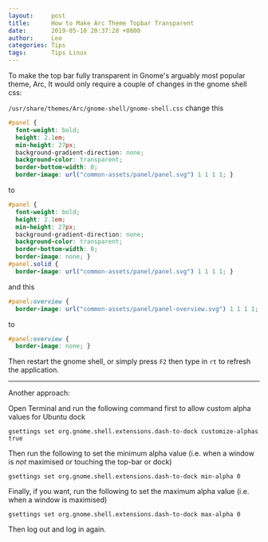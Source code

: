 ```yaml
---
layout:     post
title:      How to Make Arc Theme Topbar Transparent
date:       2019-05-10 20:37:28 +0800
author:     Leo
categories: Tips
tags:       Tips Linux
---
```

To make the top bar fully transparent in Gnome's arguably most popular theme, Arc, It would only require a couple of changes in the gnome shell css:

`/usr/share/themes/Arc/gnome-shell/gnome-shell.css`
change this
```css
#panel {
  font-weight: bold;
  height: 2.1em;
  min-height: 27px;
  background-gradient-direction: none;
  background-color: transparent;
  border-bottom-width: 0;
  border-image: url("common-assets/panel/panel.svg") 1 1 1 1; }
```

to
```css
#panel {
  font-weight: bold;
  height: 2.1em;
  min-height: 27px;
  background-gradient-direction: none;
  background-color: transparent;
  border-bottom-width: 0;
  border-image: none; }
#panel.solid {
  border-image: url("common-assets/panel/panel.svg") 1 1 1 1; }
```

and this
```css
#panel:overview {
  border-image: url("common-assets/panel/panel-overview.svg") 1 1 1 1; }
```

to
```css
#panel:overview {
  border-image: none; }
```

Then restart the gnome shell, or simply press `F2` then type in `rt` to refresh the application.

------
Another approach:

Open Terminal and run the following command first to allow custom alpha values for Ubuntu dock


```
gsettings set org.gnome.shell.extensions.dash-to-dock customize-alphas true

```

Then run the following to set the minimum alpha value (i.e. when a window is  _not_  maximised or touching the top-bar or dock)


```
gsettings set org.gnome.shell.extensions.dash-to-dock min-alpha 0

```

Finally, if you want, run the following to set the maximum alpha value (i.e. when a window is maximised)


```
gsettings set org.gnome.shell.extensions.dash-to-dock max-alpha 0

```

Then log out and log in again.
